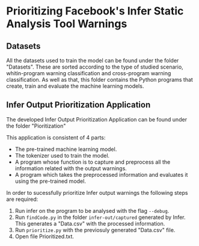 # Prioritizing Facebook's Infer Static Analysis Tool Warnings

## Datasets

All the datasets used to train the model can be found under the folder "Datasets". These are sorted according to the type of studied scenario, whitin-program warning classification and cross-program warning classification.
As well as that, this folder contains the Python programs that create, train and evaluate the machine learning models.

## Infer Output Prioritization Application

The developed Infer Output Prioritization Application can be found under the folder "Pioritization"

This application is consistent of 4 parts:

* The pre-trained machine learning model.
* The tokenizer used to train the model.
* A program whose function is to capture and preprocess all the information related with the output warnings.
* A program which takes the preprocessed information and evaluates it using the pre-trained model.

In order to sucessfully prioritize Infer output warnings the following steps are required:

1. Run infer on the program to be analysed with the flag `--debug`.
2. Run `findCode.py` in the folder `infer-out/captured` generated by Infer. This generates a "Data.csv" with the processed information.
3. Run `prioritize.py` with the previosuly generated "Data.csv" file.
4. Open file Prioritized.txt.




